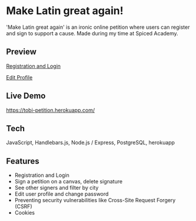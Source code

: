 # Make Latin great again!
'Make Latin great again' is an ironic online petition where users can register and sign to support a cause. Made during my time at Spiced Academy.
## Preview

[Registration and Login](https://github.com/tobiasjeckel/pompatus-petition/blob/master/gifs/register-and-sign.gif)

[Edit Profile](https://github.com/tobiasjeckel/pompatus-petition/blob/master/gifs/edit-profile.gif)


## Live Demo

https://tobi-petition.herokuapp.com/

## Tech

JavaScript, Handlebars.js, Node.js / Express, PostgreSQL, herokuapp

## Features

- Registration and Login
- Sign a petition on a canvas, delete signature
- See other signers and filter by city
- Edit user profile and change password
- Preventing security vulnerabilities like Cross-Site Request Forgery (CSRF)
- Cookies
